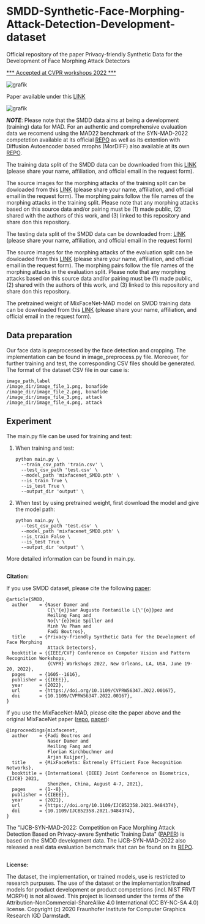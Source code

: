 # SMDD-Synthetic-Face-Morphing-Attack-Detection-Development-dataset
Official repository of the paper Privacy-friendly Synthetic Data for the Development of Face Morphing Attack Detectors

[*** Accepted at CVPR workshops 2022 ***](https://openaccess.thecvf.com/content/CVPR2022W/Biometrics/html/Damer_Privacy-Friendly_Synthetic_Data_for_the_Development_of_Face_Morphing_Attack_CVPRW_2022_paper.html)

![grafik](https://user-images.githubusercontent.com/85616215/158406086-b413c5b9-e4da-4e0e-be01-4de71d279979.png)


Paper available under this [LINK](https://openaccess.thecvf.com/content/CVPR2022W/Biometrics/html/Damer_Privacy-Friendly_Synthetic_Data_for_the_Development_of_Face_Morphing_Attack_CVPRW_2022_paper.html)


![grafik](https://user-images.githubusercontent.com/85616215/158062680-a4275e0f-6e8a-4728-97f9-1b44e03ac53d.png)

***NOTE***: Please note that the SMDD data aims at being a development (training) data for MAD. For an authentic and comprehensive evaluation data we recomend using the MAD22 benchmark of the SYN-MAD-2022 competetion available at its official [REPO](https://github.com/marcohuber/SYN-MAD-2022) as well as its extention with Diffusion Autoencoder based mrophs (MorDIFF) also available at its own [REPO](https://github.com/naserdamer/MorDIFF).

The training data split of the SMDD data can be downloaded from this [LINK](https://drive.google.com/file/d/1I6x_gWtu3WxOloK8k-tecXjV3XsRPYYO/view?usp=sharing) (please share your name, affiliation, and official email in the request form).

The source images for the morphing attacks of the training split can be dowloaded from this [LINK](https://drive.google.com/file/d/1j51zwZ0rLbvpPr8RfkQ5QoFPvGf3sfdu/view?usp=sharing) (please share your name, affiliation, and official email in the request form). The morphing pairs follow the file names of the morphing attacks in the training split. Please note that any morphing attacks based on this source data and/or pairing must be (1) made public, (2) shared with the authors of this work, and (3) linked to this repository and share don this repository.

The testing data split of the SMDD data can be downloaded from: [LINK](https://drive.google.com/file/d/1V8libhAEMOL77gtUDtcruHIKBUy8ks6y/view?usp=share_link) (please share your name, affiliation, and official email in the request form)

The source images for the morphing attacks of the evaluation split can be dowloaded from this [LINK](https://drive.google.com/file/d/1LAIY0jAP3ZMd51Yqr-WlFRe7k3IOYi68/view?usp=share_link) (please share your name, affiliation, and official email in the request form). The morphing pairs follow the file names of the morphing attacks in the evaluation split. Please note that any morphing attacks based on this source data and/or pairing must be (1) made public, (2) shared with the authors of this work, and (3) linked to this repository and share don this repository.

The pretrained weight of MixFaceNet-MAD model on SMDD training data can be downloaded from this [LINK](https://drive.google.com/file/d/1qw6YZ3cpaa9UK2-hRfzKWx5rPvRo0h63/view?usp=sharing) (please share your name, affiliation, and official email in the request form).

## Data preparation
Our face data is preprocessed by the face detection and cropping. The implementation can be found in image_preprocess.py file.
Moreover, for further training and test, the corresponding CSV files should be generated. The format of the dataset CSV file in our case is:
```
image_path,label
/image_dir/image_file_1.png, bonafide
/image_dir/image_file_2.png, bonafide
/image_dir/image_file_3.png, attack
/image_dir/image_file_4.png, attack
```
## Experiment
The main.py file can be used for training and test:
1. When training and test:
    ```
    python main.py \
      --train_csv_path 'train.csv' \
      --test_csv_path 'test.csv' \
      --model_path 'mixfacenet_SMDD.pth' \
      --is_train True \
      --is_test True \
      --output_dir 'output' \
    ```
2. When test by using pretrained weight, first download the model and give the model path:
    ```
    python main.py \
      --test_csv_path 'test.csv' \
      --model_path 'mixfacenet_SMDD.pth' \
      --is_train False \
      --is_test True \
      --output_dir 'output' \
    ```
More detailed information can be found in main.py.

##

**Citation:**

If you use SMDD dataset, please cite the following [paper](https://openaccess.thecvf.com/content/CVPR2022W/Biometrics/html/Damer_Privacy-Friendly_Synthetic_Data_for_the_Development_of_Face_Morphing_Attack_CVPRW_2022_paper.html):

```
@article{SMDD,
  author    = {Naser Damer and
               C{\'{e}}sar Augusto Fontanillo L{\'{o}}pez and
               Meiling Fang and
               No{\'{e}}mie Spiller and
               Minh Vu Pham and
               Fadi Boutros},
  title     = {Privacy-friendly Synthetic Data for the Development of Face Morphing
               Attack Detectors},
  booktitle = {{IEEE/CVF} Conference on Computer Vision and Pattern Recognition Workshops,
               {CVPR} Workshops 2022, New Orleans, LA, USA, June 19-20, 2022},
  pages     = {1605--1616},
  publisher = {{IEEE}},
  year      = {2022},
  url       = {https://doi.org/10.1109/CVPRW56347.2022.00167},
  doi       = {10.1109/CVPRW56347.2022.00167},
}
```


If you use the MixFaceNet-MAD, please cite the paper above and the original MixFaceNet paper ([repo](https://github.com/fdbtrs/mixfacenets), [paper](https://ieeexplore.ieee.org/document/9484374)):

```
@inproceedings{mixfacenet,
  author    = {Fadi Boutros and
               Naser Damer and
               Meiling Fang and
               Florian Kirchbuchner and
               Arjan Kuijper},
  title     = {MixFaceNets: Extremely Efficient Face Recognition Networks},
  booktitle = {International {IEEE} Joint Conference on Biometrics, {IJCB} 2021,
               Shenzhen, China, August 4-7, 2021},
  pages     = {1--8},
  publisher = {{IEEE}},
  year      = {2021},
  url       = {https://doi.org/10.1109/IJCB52358.2021.9484374},
  doi       = {10.1109/IJCB52358.2021.9484374},
}
```

The "IJCB-SYN-MAD-2022: Competition on Face Morphing Attack Detection Based on Privacy-aware Synthetic Training Data" ([PAPER](https://ieeexplore.ieee.org/document/10007950)) is based on the SMDD development data. The IJCB-SYN-MAD-2022 also released a real data evaluation bemchmark that can be found on its [REPO](https://github.com/marcohuber/SYN-MAD-2022).

##

**License:**

The dataset, the implementation, or trained models, use is restricted to research purpuses. The use of the dataset or the implementation/trained models for product development or product competetions (incl. NIST FRVT MORPH) is not allowed.
This project is licensed under the terms of the Attribution-NonCommercial-ShareAlike 4.0 International (CC BY-NC-SA 4.0) license. Copyright (c) 2020 Fraunhofer Institute for Computer Graphics Research IGD Darmstadt.
